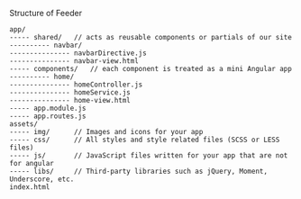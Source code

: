 Structure of Feeder

    app/
    ----- shared/   // acts as reusable components or partials of our site
    ---------- navbar/
    --------------- navbarDirective.js
    --------------- navbar-view.html
    ----- components/   // each component is treated as a mini Angular app
    ---------- home/
    --------------- homeController.js
    --------------- homeService.js
    --------------- home-view.html
    ----- app.module.js
    ----- app.routes.js
    assets/
    ----- img/      // Images and icons for your app
    ----- css/      // All styles and style related files (SCSS or LESS files)
    ----- js/       // JavaScript files written for your app that are not for angular
    ----- libs/     // Third-party libraries such as jQuery, Moment, Underscore, etc.
    index.html
